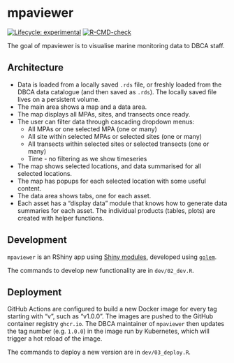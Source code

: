 
<!-- README.md is generated from README.Rmd. Please edit that file -->

# mpaviewer

<!-- badges: start -->

[![Lifecycle:
experimental](https://img.shields.io/badge/lifecycle-experimental-orange.svg)](https://lifecycle.r-lib.org/articles/stages.html#experimental)
[![R-CMD-check](https://github.com/dbca-wa/mpaviewer/workflows/R-CMD-check/badge.svg)](https://github.com/dbca-wa/mpaviewer/actions)
<!-- badges: end -->

The goal of mpaviewer is to visualise marine monitoring data to DBCA
staff.

## Architecture

  - Data is loaded from a locally saved `.rds` file, or freshly loaded
    from the DBCA data catalogue (and then saved as `.rds`). The locally
    saved file lives on a persistent volume.
  - The main area shows a map and a data area.
  - The map displays all MPAs, sites, and transects once ready.
  - The user can filter data through cascading dropdown menus:
      - All MPAs or one selected MPA (one or many)
      - All site within selected MPAs or selected sites (one or many)
      - All transects within selected sites or selected transects (one
        or many)
      - Time - no filtering as we show timeseries
  - The map shows selected locations, and data summarised for all
    selected locations.
  - The map has popups for each selected location with some useful
    content.
  - The data area shows tabs, one for each asset.
  - Each asset has a “display data” module that knows how to generate
    data summaries for each asset. The individual products (tables,
    plots) are created with helper functions.

## Development

`mpaviewer` is an RShiny app using [Shiny
modules](https://shiny.rstudio.com/articles/modules.html), developed
using [`golem`](https://mastering-shiny.org/scaling-modules.html).

The commands to develop new functionality are in `dev/02_dev.R`.

## Deployment

GitHub Actions are configured to build a new Docker image for every tag
starting with “v”, such as “v1.0.0”. The images are pushed to the GitHub
container registry `ghcr.io`. The DBCA maintainer of `mpaviewer` then
updates the tag number (e.g. `1.0.0`) in the image run by Kubernetes,
which will trigger a hot reload of the image.

The commands to deploy a new version are in `dev/03_deploy.R`.
